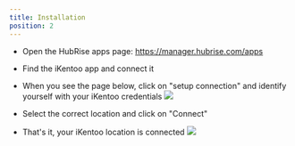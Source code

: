 ```yaml
---
title: Installation
position: 2
---
```


- Open the HubRise apps page: https://manager.hubrise.com/apps

- Find the iKentoo app and connect it   

- When you see the page below, click on "setup connection" and identify yourself with your iKentoo credentials
![](/images/installation_setup.png) 

- Select the correct location and click on "Connect"

- That's it, your iKentoo location is connected
 ![](/images/installation_connected.png)
 